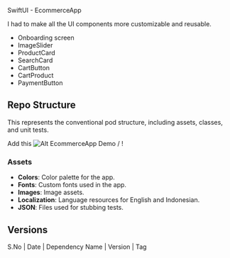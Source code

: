 SwiftUI - EcommerceApp

I had to make all the UI components more customizable and reusable.
-  Onboarding screen
-  ImageSlider
-  ProductCard
-  SearchCard
-  CartButton
-  CartProduct
-  PaymentButton

## Repo Structure

This represents the conventional pod structure, including assets, classes, and unit tests.

Add this ![ Alt EcommerceApp Demo](EcommerceApp.gif) / ! [](EcommerceApp.gif)

### Assets
- **Colors**: Color palette for the app.
- **Fonts**: Custom fonts used in the app.
- **Images**: Image assets.
- **Localization**: Language resources for English and Indonesian.
- **JSON**: Files used for stubbing tests.


## Versions

S.No | Date | Dependency Name | Version | Tag
